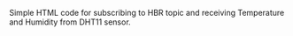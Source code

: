 Simple HTML code for subscribing to HBR topic and receiving Temperature and Humidity from DHT11 sensor.
